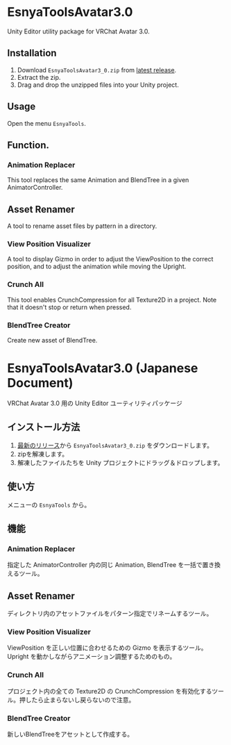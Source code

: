 # EsnyaToolsAvatar3.0

Unity Editor utility package for VRChat Avatar 3.0.

## Installation
1. Download `EsnyaToolsAvatar3_0.zip` from [latest release](https://github.com/esnya/EsnyaToolsAvatar3.0/releases/latest).
2. Extract the zip.
3. Drag and drop the unzipped files into your Unity project.

## Usage
Open the menu `EsnyaTools`.

## Function.
### Animation Replacer
This tool replaces the same Animation and BlendTree in a given AnimatorController.

## Asset Renamer
A tool to rename asset files by pattern in a directory.

### View Position Visualizer
A tool to display Gizmo in order to adjust the ViewPosition to the correct position, and to adjust the animation while moving the Upright.

### Crunch All
This tool enables CrunchCompression for all Texture2D in a project. Note that it doesn't stop or return when pressed.

### BlendTree Creator
Create new asset of BlendTree.

# EsnyaToolsAvatar3.0 (Japanese Document)
VRChat Avatar 3.0 用の Unity Editor ユーティリティパッケージ

## インストール方法
1. [最新のリリース](https://github.com/esnya/EsnyaToolsAvatar3.0/releases/latest)から `EsnyaToolsAvatar3_0.zip` をダウンロードします。
2. zipを解凍します。
3. 解凍したファイルたちを Unity プロジェクトにドラッグ＆ドロップします。

## 使い方
メニューの `EsnyaTools` から。

## 機能
### Animation Replacer
指定した AnimatorController 内の同じ Animation, BlendTree を一括で置き換えるツール。

## Asset Renamer
ディレクトリ内のアセットファイルをパターン指定でリネームするツール。

### View Position Visualizer
ViewPosition を正しい位置に合わせるための Gizmo を表示するツール。Upright を動かしながらアニメーション調整するためのもの。

### Crunch All
プロジェクト内の全ての Texture2D の CrunchCompression を有効化するツール。押したら止まらないし戻らないので注意。

### BlendTree Creator
新しいBlendTreeをアセットとして作成する。
